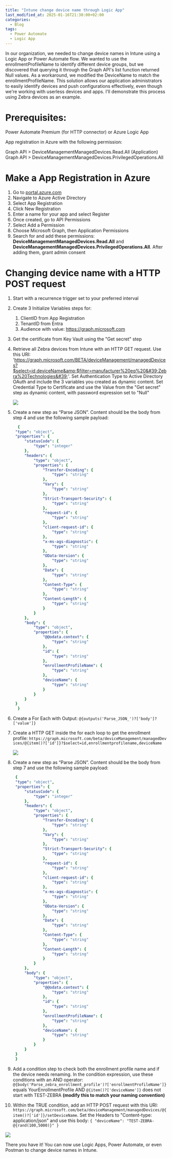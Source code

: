 ```yaml
---
title: "Intune change device name through Logic App"
last_modified_at: 2025-01-16T21:30:00+02:00
categories:
  - Blog
tags:
  - Power Automate
  - Logic App
---
```


In our organization, we needed to change device names in Intune using a Logic App or Power Automate flow. We wanted to use the enrollmentProfileName to identify different device groups, but we discovered that querying it through the Graph API's list function returned Null values. As a workaround, we modified the DeviceName to match the enrollmentProfileName. This solution allows our application administrators to easily identify devices and push configurations effectively, even though we're working with userless devices and apps. I'll demonstrate this process using Zebra devices as an example.

# **Prerequisites:**

Power Automate Premium (for HTTP connector) or Azure Logic App

App registration in Azure with the following permission:

Graph API > DeviceManagementManagedDevices.Read.All (Application) Graph API > DeviceManagementManagedDevices.PrivilegedOperations.All

# **Make a App Registration in Azure**

1. Go to [portal.azure.com](http://portal.azure.com)
2. Navigate to Azure Active Directory
3. Select App Registration
4. Click New Registration
5. Enter a name for your app and select Register
6. Once created, go to API Permissions
7. Select Add a Permission
8. Choose Microsoft Graph, then Application Permissions
9. Search for and add these permissions: **DeviceManagementManagedDevices.Read.All** and **DeviceManagementManagedDevices.PrivilegedOperations.All**. After adding them, grant admin consent

# **Changing device name with a HTTP POST request**

1. Start with a recurrence trigger set to your preferred interval
2. Create 3 Initialize Variables steps for:
    1. ClientID from App Registration
    2. TenantID from Entra
    3. Audience with value: https://graph.microsoft.com
3. Get the certificate from Key Vault using the "Get secret" step
4. Retrieve all Zebra devices from Intune with an HTTP GET request. Use this URI: 'https://graph.microsoft.com/BETA/deviceManagement/managedDevices?$select=id,deviceName&amp;$filter=manufacturer%20eq%20&#39;Zebra%20Technologies&#39;'. Set Authentication Type to Active Directory OAuth and include the 3 variables you created as dynamic content. Set Credential Type to Certificate and use the Value from the "Get secret" step as dynamic content, with password expression set to "Null"
    
    ![](https://diegoderksen.github.io/assets/images/LogicApps/HTTP%20GET%20all%20zebra%20devices.png)
    
5. Create a new step as “Parse JSON”. Content should be the body from step 4 and use the following sample payload:
    
    ```yaml
      {
     "type": "object",
     "properties": {
         "statusCode": {
             "type": "integer"
         },
         "headers": {
             "type": "object",
             "properties": {
                 "Transfer-Encoding": {
                     "type": "string"
                 },
                 "Vary": {
                     "type": "string"
                 },
                 "Strict-Transport-Security": {
                     "type": "string"
                 },
                 "request-id": {
                     "type": "string"
                 },
                 "client-request-id": {
                     "type": "string"
                 },
                 "x-ms-ags-diagnostic": {
                     "type": "string"
                 },
                 "OData-Version": {
                     "type": "string"
                 },
                 "Date": {
                     "type": "string"
                 },
                 "Content-Type": {
                     "type": "string"
                 },
                 "Content-Length": {
                     "type": "string"
                 }
             }
         },
         "body": {
             "type": "object",
             "properties": {
                 "@@odata.context": {
                     "type": "string"
                 },
                 "id": {
                     "type": "string"
                 },
                 "enrollmentProfileName": {
                     "type": "string"
                 },
                 "deviceName": {
                     "type": "string"
                 }
             }
         }
     }
      }
    
    ```
    
6. Create a For Each with Output: `@{outputs('Parse_JSON_')?['body']?['value']}`
7. Create a HTTP GET inside the for each loop to get the enrollment profile: `https://graph.microsoft.com/beta/deviceManagement/managedDevices/@{item()?['id']}?$select=id,enrollmentprofilename,deviceName`
    
    ![](https://diegoderksen.github.io/assets/images/LogicApps/HTTP%20GET%20EnrollmentProfileName.png)
    
8. Create a new step as “Parse JSON”. Content should be the body from step 7 and use the following sample payload:
    
    ```yaml
     {
     "type": "object",
     "properties": {
         "statusCode": {
             "type": "integer"
         },
         "headers": {
             "type": "object",
             "properties": {
                 "Transfer-Encoding": {
                     "type": "string"
                 },
                 "Vary": {
                     "type": "string"
                 },
                 "Strict-Transport-Security": {
                     "type": "string"
                 },
                 "request-id": {
                     "type": "string"
                 },
                 "client-request-id": {
                     "type": "string"
                 },
                 "x-ms-ags-diagnostic": {
                     "type": "string"
                 },
                 "OData-Version": {
                     "type": "string"
                 },
                 "Date": {
                     "type": "string"
                 },
                 "Content-Type": {
                     "type": "string"
                 },
                 "Content-Length": {
                     "type": "string"
                 }
             }
         },
         "body": {
             "type": "object",
             "properties": {
                 "@@odata.context": {
                     "type": "string"
                 },
                 "id": {
                     "type": "string"
                 },
                 "enrollmentProfileName": {
                     "type": "string"
                 },
                 "deviceName": {
                     "type": "string"
                 }
             }
         }
     }
     }
    
    ```
    
9. Add a condition step to check both the enrollment profile name and if the device needs renaming. In the condition expression, use these conditions with an AND operator: `@{body('Parse_zebra_enrollment_profile')?['enrollmentProfileName']}` equals YourEnrollmentProfile AND `@{item()?['deviceName']}` does not start with TEST-ZEBRA **(modify this to match your naming convention)**
10. Within the TRUE condition, add an HTTP POST request with this URI: `https://graph.microsoft.com/beta/deviceManagement/managedDevices/@{item()?['id']}/setDeviceName`. Set the Headers to "Content-type: application/json" and use this body:  `{ "deviceName": "TEST-ZEBRA-@{rand(100,5000)}" }`

![](https://diegoderksen.github.io/assets/images/LogicApps/HTTP%20POST%20RENAME%20DEVICE.png)

There you have it! You can now use Logic Apps, Power Automate, or even Postman to change device names in Intune.
